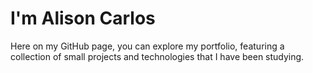 # I'm Alison Carlos

Here on my GitHub page, you can explore my portfolio, featuring a collection of small projects and technologies that I have been studying.

